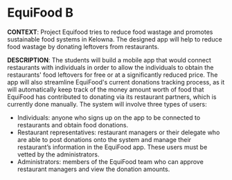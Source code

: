 # EquiFood B

**CONTEXT**: Project Equifood tries to reduce food wastage and promotes sustainable food systems in Kelowna. The designed app will help to reduce food wastage by donating leftovers from restaurants.

**DESCRIPTION**:  The students will build a mobile app that would connect restaurants with individuals in order to allow the individuals to obtain the restaurants' food leftovers for free or at a significantly reduced price. The app will also streamline EquiFood's current donations tracking process, as it will automatically keep track of the money amount worth of food that EquiFood has contributed to donating via its restaurant partners, which is currently done manually.  The system will involve three types of users:

- Individuals: anyone who signs up on the app to be connected to restaurants and obtain food donations.
- Restaurant representatives: restaurant managers or their delegate who are able to post donations onto the system and manage their restaurant’s information in the EquiFood app. These users must be vetted by the administrators.
- Administrators: members of the EquiFood team who can approve restaurant managers and view the donation amounts.
